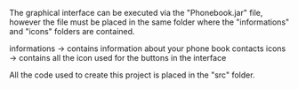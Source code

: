 The graphical interface can be executed via the "Phonebook.jar" file, however the file must be placed in the same folder where the "informations" and "icons" folders are contained.

informations -> contains information about your phone book contacts
icons -> contains all the icon used for the buttons in the interface

All the code used to create this project is placed in the "src" folder.
